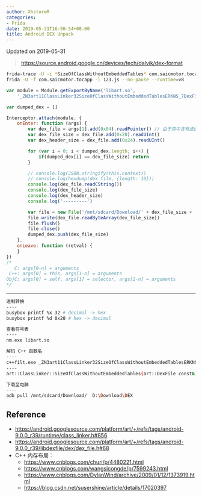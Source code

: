 ```yaml
---
author: XhstormR
categories:
- Frida
date: 2019-05-31T16:50:54+08:00
title: Android DEX Unpack
---
```


<!--more-->

Updated on 2019-05-31

> https://source.android.google.cn/devices/tech/dalvik/dex-format

```bash
frida-trace -U -i *SizeOfClassWithoutEmbeddedTables* com.saicmotor.tocapp
frida -U -f com.saicmotor.tocapp -l 123.js --no-pause --runtime=v8
```

```javascript
var module = Module.getExportByName('libart.so',
    '_ZN3art11ClassLinker32SizeOfClassWithoutEmbeddedTablesERKNS_7DexFileERKNS1_8ClassDefE')

var dumped_dex = []

Interceptor.attach(module, {
    onEnter: function (args) {
        var dex_file = args[1].add(0x04).readPointer() // 由于类中含有虚函数，跳过 vfptr，32 位加 4，64 位加 8
        var dex_file_size = dex_file.add(0x20).readUInt()
        var dex_header_size = dex_file.add(0x24).readUInt()

        for (var i = 0; i < dumped_dex.length; i++) {
            if(dumped_dex[i] == dex_file_size) return
        }

        // console.log(JSON.stringify(this.context))
        // console.log(hexdump(dex_file, {length: 16}))
        console.log(dex_file.readCString())
        console.log(dex_file_size)
        console.log(dex_header_size)
        console.log('---------')

        var file = new File('/mnt/sdcard/Download/' + dex_file_size + '.dex', 'wb')
        file.write(dex_file.readByteArray(dex_file_size))
        file.flush()
        file.close()
        dumped_dex.push(dex_file_size)
    },
    onLeave: function (retval) {
    }
})
/*
   C: args[0-n] = arguments
 C++: args[0] = this, args[1-n] = arguments
ObjC: args[0] = self, args[1] = selector, args[2-n] = arguments
*/
```

---

```bash
进制转换
----
busybox printf %x 32 # decimal -> hex
busybox printf %d 0x20 # hex -> decimal

查看符号表
----
nm.exe libart.so

解码 C++ 函数名
----
c++filt.exe _ZN3art11ClassLinker32SizeOfClassWithoutEmbeddedTablesERKNS_7DexFileERKNS1_8ClassDefE
----
art::ClassLinker::SizeOfClassWithoutEmbeddedTables(art::DexFile const&, art::DexFile::ClassDef const&)

下载至电脑
----
adb pull /mnt/sdcard/Download/  D:\Download\DEX
```

## Reference
* https://android.googlesource.com/platform/art/+/refs/tags/android-9.0.0_r39/runtime/class_linker.h#856
* https://android.googlesource.com/platform/art/+/refs/tags/android-9.0.0_r39/libdexfile/dex/dex_file.h#68
* C++ 内存布局：
  * https://www.cnblogs.com/churi/p/4480221.html
  * https://www.cnblogs.com/wangsicongde/p/7599243.html
  * https://www.cnblogs.com/DylanWind/archive/2009/01/12/1373919.html
  * https://blog.csdn.net/susershine/article/details/17020397
